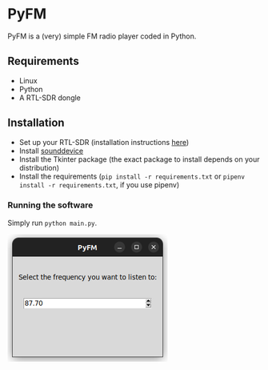 # PyFM

PyFM is a (very) simple FM radio player coded in Python.

## Requirements
- Linux
- Python
- A RTL-SDR dongle

## Installation
- Set up your RTL-SDR (installation instructions [here](https://pysdr.org/content/rtlsdr.html))
- Install [sounddevice](https://python-sounddevice.readthedocs.io/en)
- Install the Tkinter package (the exact package to install depends on your distribution)
- Install the requirements (`pip install -r requirements.txt` or `pipenv install -r requirements.txt`, if you use pipenv)

### Running the software
Simply run `python main.py`.


![screenshot](img/screenshot.png)
